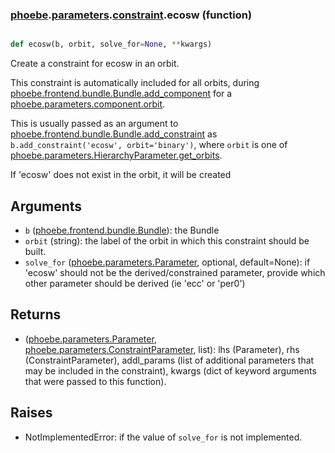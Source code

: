 ### [phoebe](phoebe.md).[parameters](phoebe.parameters.md).[constraint](phoebe.parameters.constraint.md).ecosw (function)


```py

def ecosw(b, orbit, solve_for=None, **kwargs)

```



Create a constraint for ecosw in an orbit.

This constraint is automatically included for all orbits, during
[phoebe.frontend.bundle.Bundle.add_component](phoebe.frontend.bundle.Bundle.add_component.md) for a
[phoebe.parameters.component.orbit](phoebe.parameters.component.orbit.md).

This is usually passed as an argument to
 [phoebe.frontend.bundle.Bundle.add_constraint](phoebe.frontend.bundle.Bundle.add_constraint.md) as
 `b.add_constraint('ecosw', orbit='binary')`, where `orbit` is one of
 [phoebe.parameters.HierarchyParameter.get_orbits](phoebe.parameters.HierarchyParameter.get_orbits.md).

If 'ecosw' does not exist in the orbit, it will be created

Arguments
-----------
* `b` ([phoebe.frontend.bundle.Bundle](phoebe.frontend.bundle.Bundle.md)): the Bundle
* `orbit` (string): the label of the orbit in which this constraint should
    be built.
* `solve_for` ([phoebe.parameters.Parameter](phoebe.parameters.Parameter.md), optional, default=None): if
    'ecosw' should not be the derived/constrained parameter, provide which
    other parameter should be derived (ie 'ecc' or 'per0')

Returns
----------
* ([phoebe.parameters.Parameter](phoebe.parameters.Parameter.md), [phoebe.parameters.ConstraintParameter](phoebe.parameters.ConstraintParameter.md), list):
    lhs (Parameter), rhs (ConstraintParameter), addl_params (list of additional
    parameters that may be included in the constraint), kwargs (dict of
    keyword arguments that were passed to this function).

Raises
--------
* NotImplementedError: if the value of `solve_for` is not implemented.

